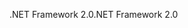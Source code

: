 <span data-ttu-id="6e6d2-101">.NET Framework 2.0</span><span class="sxs-lookup"><span data-stu-id="6e6d2-101">.NET Framework 2.0</span></span>